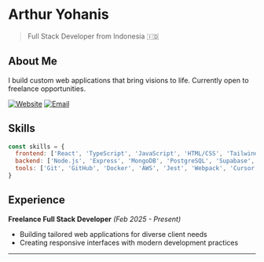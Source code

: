 # Arthur Yohanis

> Full Stack Developer from Indonesia 🇮🇩

## About Me

I build custom web applications that bring visions to life. Currently open to freelance opportunities.

[![Website](https://img.shields.io/badge/-Portfolio-3C005A?style=flat-square&logo=react&logoColor=white)](https://arthuryohanis.netlify.app)
[![Email](https://img.shields.io/badge/-Email-EA4335?style=flat-square&logo=gmail&logoColor=white)](mailto:thurdev@outlook.com)

## Skills

```javascript
const skills = {
  frontend: ['React', 'TypeScript', 'JavaScript', 'HTML/CSS', 'Tailwind', 'Next.js'],
  backend: ['Node.js', 'Express', 'MongoDB', 'PostgreSQL', 'Supabase', 'GraphQL'],
  tools: ['Git', 'GitHub', 'Docker', 'AWS', 'Jest', 'Webpack', 'Cursor']
}
```

## Experience

**Freelance Full Stack Developer** *(Feb 2025 - Present)*
- Building tailored web applications for diverse client needs
- Creating responsive interfaces with modern development practices

---
